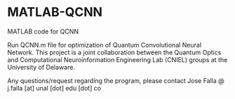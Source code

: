 # MATLAB-QCNN
MATLAB code for QCNN

Run QCNN.m file for optimization of Quantum Convolutional Neural Network. This project is a joint collaboration between the Quantum Optics and Computational Neuroinformation Engineering Lab (CNIEL) groups at the University of Delaware.

Any questions/request regarding the program, please contact Jose Falla @ j.falla [at] unal [dot] edu [dot] co
